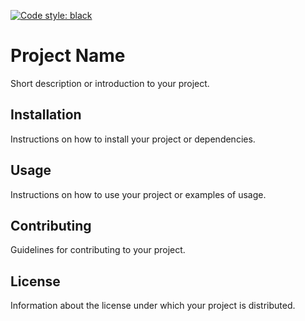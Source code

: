 [![Code style: black](https://img.shields.io/badge/code%20style-black-000000.svg)](https://github.com/psf/black)

# Project Name

Short description or introduction to your project.

## Installation

Instructions on how to install your project or dependencies.

## Usage

Instructions on how to use your project or examples of usage.

## Contributing

Guidelines for contributing to your project.

## License

Information about the license under which your project is distributed.

